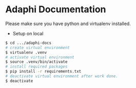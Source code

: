 Adaphi Documentation
=====
Please make sure you have python and virtualenv installed.
* Setup on local
```bash
$ cd .../adaphi-docs
# create virtual environment
$ virtualenv .venv
# activate virtual environment
$ source .venv/bin/activate
# install required packages
$ pip install -r requirements.txt
# deactivate virtual environment after work done.
$ deactivate
```

